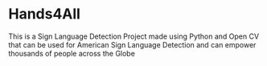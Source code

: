 # Hands4All
This is a Sign Language Detection Project made using Python and Open CV that can be  used for American Sign Language Detection and can empower thousands of people across the Globe
